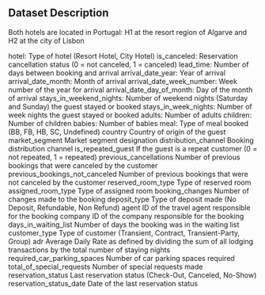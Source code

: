 ## Dataset Description

Both hotels are located in Portugal: H1 at the resort region of Algarve and H2 at the city of Lisbon

hotel:  Type of hotel (Resort Hotel, City Hotel)
is_canceled:    Reservation cancellation status (0 = not canceled, 1 = canceled)
lead_time:  Number of days between booking and arrival
arrival_date_year:  Year of arrival
arrival_date_month: Month of arrival
arrival_date_week_number:   Week number of the year for arrival
arrival_date_day_of_month:	Day of the month of arrival
stays_in_weekend_nights:	Number of weekend nights (Saturday and Sunday) the guest stayed or booked
stays_in_week_nights:	Number of week nights the guest stayed or booked
adults: Number of adults
children:   Number of children
babies: Number of babies
meal:   Type of meal booked (BB, FB, HB, SC, Undefined)
country	Country of origin of the guest
market_segment	Market segment designation
distribution_channel	Booking distribution channel
is_repeated_guest	If the guest is a repeat customer (0 = not repeated, 1 = repeated)
previous_cancellations	Number of previous bookings that were canceled by the customer
previous_bookings_not_canceled	Number of previous bookings that were not canceled by the customer
reserved_room_type	Type of reserved room
assigned_room_type	Type of assigned room
booking_changes	Number of changes made to the booking
deposit_type	Type of deposit made (No Deposit, Refundable, Non Refund)
agent	ID of the travel agent responsible for the booking
company	ID of the company responsible for the booking
days_in_waiting_list	Number of days the booking was in the waiting list
customer_type	Type of customer (Transient, Contract, Transient-Party, Group)
adr	Average Daily Rate  as defined by dividing the sum of all lodging transactions by the total number of staying nights
required_car_parking_spaces	Number of car parking spaces required
total_of_special_requests	Number of special requests made
reservation_status	Last reservation status (Check-Out, Canceled, No-Show)
reservation_status_date	Date of the last reservation status